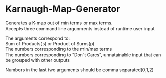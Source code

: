 # Karnaugh-Map-Generator
Generates a K-map out of min terms or max terms.  
Accepts three command line argunments instead of runtime user input  

The arguments correspond to:  
Sum of Products(s) or Product of Sums(p)  
The numbers corresponding to the min/max terms  
The numbers corresponding to "Don't Cares", unnatainable input that can be grouped with other outputs  

Numbers in the last two arguments should be comma separated(0,1,2)